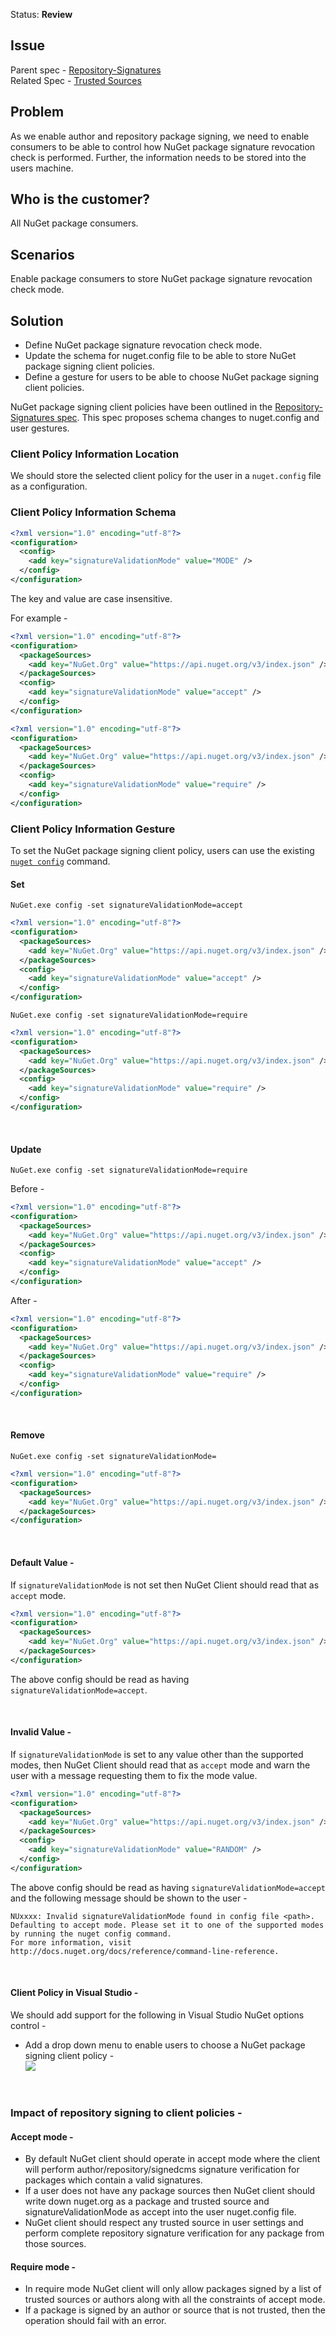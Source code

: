 Status: **Review**

## Issue
Parent spec - [Repository-Signatures](https://github.com/NuGet/Home/wiki/Repository-Signatures)  
Related Spec - [Trusted Sources](https://github.com/NuGet/Home/wiki/%5BSpec%5D-NuGet-Config-schema-changes-to-enable-repository-signatures)

## Problem
As we enable author and repository package signing, we need to enable consumers to be able to control how NuGet package signature revocation check is performed. Further, the information needs to be stored into the users machine.

## Who is the customer?
All NuGet package consumers.

## Scenarios
Enable package consumers to store NuGet package signature revocation check mode.

## Solution
* Define NuGet package signature revocation check mode.
* Update the schema for nuget.config file to be able to store NuGet package signing client policies.
* Define a gesture for users to be able to choose NuGet package signing client policies.

NuGet package signing client policies have been outlined in the [Repository-Signatures spec](https://github.com/NuGet/Home/wiki/Repository-Signatures#client-policies). This spec proposes schema changes to nuget.config and user gestures.

### Client Policy Information Location
We should store the selected client policy for the user in a `nuget.config` file as a configuration.

### Client Policy Information Schema

```xml
<?xml version="1.0" encoding="utf-8"?>
<configuration>
  <config>
    <add key="signatureValidationMode" value="MODE" />
  </config>
</configuration>
```
The key and value are case insensitive. 

For example -
```xml
<?xml version="1.0" encoding="utf-8"?>
<configuration>
  <packageSources>
    <add key="NuGet.Org" value="https://api.nuget.org/v3/index.json" />
  </packageSources>
  <config>
    <add key="signatureValidationMode" value="accept" />
  </config>
</configuration>
```

```xml
<?xml version="1.0" encoding="utf-8"?>
<configuration>
  <packageSources>
    <add key="NuGet.Org" value="https://api.nuget.org/v3/index.json" />
  </packageSources>
  <config>
    <add key="signatureValidationMode" value="require" />
  </config>
</configuration>
```

### Client Policy Information Gesture
To set the NuGet package signing client policy, users can use the existing [`nuget config`](https://docs.microsoft.com/en-us/nuget/tools/cli-ref-config) command.
<br/>

#### Set 

`NuGet.exe config -set signatureValidationMode=accept`

```xml
<?xml version="1.0" encoding="utf-8"?>
<configuration>
  <packageSources>
    <add key="NuGet.Org" value="https://api.nuget.org/v3/index.json" />
  </packageSources>
  <config>
    <add key="signatureValidationMode" value="accept" />
  </config>
</configuration>
```

`NuGet.exe config -set signatureValidationMode=require`

```xml
<?xml version="1.0" encoding="utf-8"?>
<configuration>
  <packageSources>
    <add key="NuGet.Org" value="https://api.nuget.org/v3/index.json" />
  </packageSources>
  <config>
    <add key="signatureValidationMode" value="require" />
  </config>
</configuration>
```
<br/>

#### Update 

`NuGet.exe config -set signatureValidationMode=require`

Before -
```xml
<?xml version="1.0" encoding="utf-8"?>
<configuration>
  <packageSources>
    <add key="NuGet.Org" value="https://api.nuget.org/v3/index.json" />
  </packageSources>
  <config>
    <add key="signatureValidationMode" value="accept" />
  </config>
</configuration>
```
After -
```xml
<?xml version="1.0" encoding="utf-8"?>
<configuration>
  <packageSources>
    <add key="NuGet.Org" value="https://api.nuget.org/v3/index.json" />
  </packageSources>
  <config>
    <add key="signatureValidationMode" value="require" />
  </config>
</configuration>
```
<br/>

#### Remove 

`NuGet.exe config -set signatureValidationMode=`

```xml
<?xml version="1.0" encoding="utf-8"?>
<configuration>
  <packageSources>
    <add key="NuGet.Org" value="https://api.nuget.org/v3/index.json" />
  </packageSources>
</configuration>
``` 
<br/>

#### Default Value - 
If `signatureValidationMode` is not set then NuGet Client should read that as `accept` mode.

```xml
<?xml version="1.0" encoding="utf-8"?>
<configuration>
  <packageSources>
    <add key="NuGet.Org" value="https://api.nuget.org/v3/index.json" />
  </packageSources>
</configuration>
``` 

The above config should be read as having `signatureValidationMode=accept`.

<br/>

#### Invalid Value - 
If `signatureValidationMode` is set to any value other than the supported modes, then NuGet Client should read that as `accept` mode and warn the user with a message requesting them to fix the mode value.

```xml
<?xml version="1.0" encoding="utf-8"?>
<configuration>
  <packageSources>
    <add key="NuGet.Org" value="https://api.nuget.org/v3/index.json" />
  </packageSources>
  <config>
    <add key="signatureValidationMode" value="RANDOM" />
  </config>
</configuration>
``` 

The above config should be read as having `signatureValidationMode=accept` and the following message should be shown to the user - 

```
NUxxxx: Invalid signatureValidationMode found in config file <path>. Defaulting to accept mode. Please set it to one of the supported modes by running the nuget config command. 
For more information, visit http://docs.nuget.org/docs/reference/command-line-reference.
```

<br/>

#### Client Policy in Visual Studio -
We should add support for the following in Visual Studio NuGet options control - 

* Add a drop down menu to enable users to choose a NuGet package signing client policy -  
![](https://github.com/NuGet/Home/blob/dev/resources/signing/client%20policy%20selection.png)
<br/>


###  Impact of repository signing to client policies - 

#### Accept mode -
* By default NuGet client should operate in accept mode where the client will perform author/repository/signedcms signature verification for packages which contain a valid signatures.  
* If a user does not have any package sources then NuGet client should write down nuget.org as a package and trusted source and signatureValidationMode as accept into the user nuget.config file.
* NuGet client should respect any trusted source in user settings and perform complete repository signature verification for any package from those sources.

#### Require mode -
* In require mode NuGet client will only allow packages signed by a list of trusted sources or authors along with all the constraints of accept mode.
* If a package is signed by an author or source that is not trusted, then the operation should fail with an error.